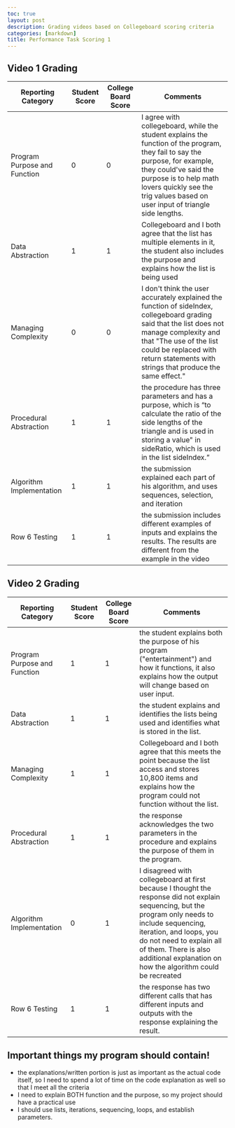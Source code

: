 ```yaml
---
toc: true
layout: post
description: Grading videos based on Collegeboard scoring criteria 
categories: [markdown]
title: Performance Task Scoring 1
---
```


## Video 1 Grading 
| Reporting Category          | Student Score | College Board Score | Comments |
|-----------------------------|---------------|---------------------|----------|
| Program Purpose and Function |      0       |          0          | I agree with collegeboard, while the student explains the function of the program, they fail to say the purpose, for example, they could've said the purpose is to help math lovers quickly see the trig values based on user input of triangle side lengths.|
| Data Abstraction            |      1        |         1           |  Collegeboard and I both agree that the list has multiple elements in it, the student also includes the purpose and explains how the list is being used|
| Managing Complexity         |     0         |        0            | I don't think the user accurately explained the function of sideIndex, collegeboard grading said that the list does not manage complexity and that "The use of the list could be replaced with return statements with strings that produce the same effect."|
| Procedural Abstraction      |       1       |        1            |  the procedure has three parameters and has a purpose, which is “to calculate the ratio of the side lengths of the triangle and is used in storing a value" in sideRatio, which is used in the list sideIndex.”|
| Algorithm Implementation    |      1        |           1         |the submission explained each part of his algorithm, and uses sequences, selection, and iteration|
| Row 6 Testing               |       1       |           1         |the submission includes different examples of inputs and explains the results. The results are different from the example in the video|

## Video 2 Grading 
| Reporting Category          | Student Score | College Board Score | Comments |
|------------------------------|---------------|---------------------|----------|
| Program Purpose and Function |       1        |         1            |   the student explains both the purpose of his program ("entertainment") and how it functions, it also explains how the output will change based on user input.       |
| Data Abstraction             |      1         |         1            |    the student explains and identifies the lists being used and identifies what is stored in the list.      |
| Managing Complexity          |        1       |        1             |    Collegeboard and I both agree that this meets the point because the list access and stores 10,800 items and explains how the program could not function without the list.       |
| Procedural Abstraction       |       1        |            1         |    the response acknowledges the two parameters in the procedure and explains the purpose of them in the program.    |
| Algorithm Implementation     |       0        |           1          |   I disagreed with collegeboard at first because I thought the response did not explain sequencing, but the program only needs to include sequencing, iteration, and loops, you do not need to explain all of them. There is also additional explanation on how the algorithm could be recreated      |
| Row 6 Testing                |      1         |          1           |  the response has two different calls that has different inputs and outputs with the response explaining the result.        |


## Important things my program should contain!
- the explanations/written portion is just as important as the actual code itself, so I need to spend a lot of time on the code explanation as well so that I meet all the criteria
- I need to explain BOTH function and the purpose, so my project should have a practical use 
- I should use lists, iterations, sequencing, loops, and establish parameters. 
